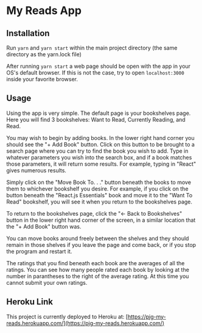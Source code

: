 # My Reads App

## Installation

Run `yarn` and `yarn start` within the main project directory (the same directory as the yarn.lock file)

After running `yarn start` a web page should be open with the app in your OS's default browser. If this is not the case, try to open `localhost:3000` inside your favorite browser.

## Usage

Using the app is very simple. The default page is your bookshelves page. Here you will find 3 bookshelves: Want to Read, Currently Reading, and Read.

You may wish to begin by adding books. In the lower right hand corner you should see the "+ Add Book" button. Click on this button to be brought to a search page where you can try to find the book you wish to add. Type in whatever parameters you wish into the search box, and if a book matches those parameters, it will return some results. For example, typing in "React" gives numerous results.

Simply click on the "Move Book To. . ." button beneath the books to move them to whichever bookshelf you desire. For example, if you click on the button beneath the "React.js Essentials" book and move it to the "Want To Read" bookshelf, you will see it when you return to the bookshelves page.

To return to the bookshelves page, click the "<- Back to Bookshelves" button in the lower right hand corner of the screen, in a similar location that the "+ Add Book" button was.

You can move books around freely between the shelves and they should remain in those shelves if you leave the page and come back, or if you stop the program and restart it.

The ratings that you find beneath each book are the averages of all the ratings. You can see how many people rated each book by looking at the number in parantheses to the right of the average rating. At this time you cannot submit your own ratings.

## Heroku Link

This project is currently deployed to Heroku at: [https://pjg-my-reads.herokuapp.com/](https://pjg-my-reads.herokuapp.com/)
